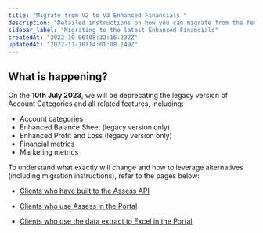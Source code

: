 ```yaml
---
title: "Migrate from V2 to V3 Enhanced Financials "
description: "Detailed instructions on how you can migrate from the features you're using today"
sidebar_label: "Migrating to the latest Enhanced Financials"
createdAt: "2022-10-06T08:32:16.232Z"
updatedAt: "2022-11-10T14:01:08.149Z"
---
```


## What is happening?
On the **10th July 2023**, we will be deprecating the legacy version of Account Categories and all related features, including:

- Account categories
- Enhanced Balance Sheet (legacy version only)
- Enhanced Profit and Loss (legacy version only)
- Financial metrics
- Marketing metrics

To understand what exactly will change and how to leverage alternatives (including migration instructions), refer to the pages below:


- [Clients who have built to the Assess API](docs/assess/guides/underwriting/migration-guides/deprecation-account-categories-api-clients)
- [Clients who use Assess in the Portal](docs/assess/guides/underwriting/migration-guides/deprecation-account-categories-portal)

- [Clients who use the data extract to Excel in the Portal](docs/assess/guides/underwriting/migration-guides/deprecation-account-categories-v2-excel)




